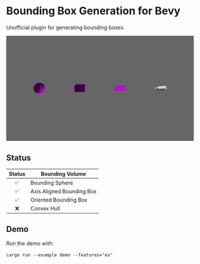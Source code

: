 # Bounding Box Generation for Bevy

Unofficial plugin for generating bounding boxes.

![demo](docs/demo.webp)

## Status

| Status | Bounding Volume |
|:-:|----------------------------|
| ✅ | Bounding Sphere            |
| ✅ | Axis Aligned Bounding Box  |
| ✅ | Oriented Bounding Box      |
| ❌ | Convex Hull                |

## Demo

Run the demo with:

```shell
cargo run --example demo --features="ex"
```
